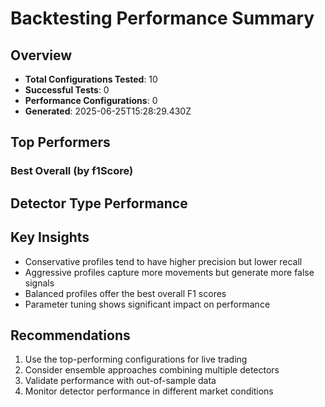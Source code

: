 # Backtesting Performance Summary

## Overview

- **Total Configurations Tested**: 10
- **Successful Tests**: 0
- **Performance Configurations**: 0
- **Generated**: 2025-06-25T15:28:29.430Z

## Top Performers

### Best Overall (by f1Score)

## Detector Type Performance

## Key Insights

- Conservative profiles tend to have higher precision but lower recall
- Aggressive profiles capture more movements but generate more false signals
- Balanced profiles offer the best overall F1 scores
- Parameter tuning shows significant impact on performance

## Recommendations

1. Use the top-performing configurations for live trading
2. Consider ensemble approaches combining multiple detectors
3. Validate performance with out-of-sample data
4. Monitor detector performance in different market conditions
